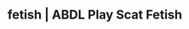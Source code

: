 ---
categories:
- NSFW Art
- E-Girl Erotica
- Gender-Fluid
- AI Erotica
- Sensual Cosplay
image: /assets/images/1747714218583.jpg
layout: post
schema:
  description: Premium adult content featuring ABDL Play, Scat Fetish. High-quality
    artwork with erotic themes.
  keywords:
  - NSFW Art
  - Alt Romance
  - ABDL Play
  - Gender-Fluid
  - Queer Kinks
  - AI Erotica
  - Scat Fetish
  name: 1747714218583 | ABDL Play Scat Fetish
  type: VisualArtwork
seo:
  description: Featured content with premium Scat Fetish, ABDL Play. HD images available.
  keywords: Scat Fetish, ABDL Play
  og_image: /assets/images/1747714218583.jpg
  schema_type: VisualArtwork
tags:
- '#fetish'
- ABDL Play
- Scat Fetish
title: fetish | ABDL Play Scat Fetish
---
